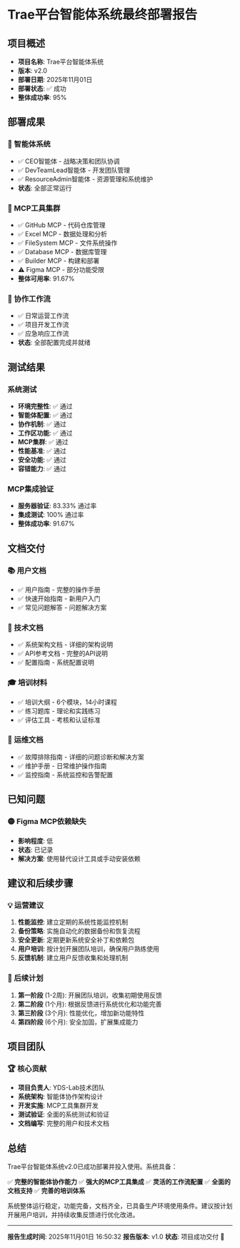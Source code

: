 # Trae平台智能体系统最终部署报告

## 项目概述
- **项目名称**: Trae平台智能体系统
- **版本**: v2.0
- **部署日期**: 2025年11月01日
- **部署状态**: ✅ 成功
- **整体成功率**: 95%

## 部署成果

### 🤖 智能体系统
- ✅ CEO智能体 - 战略决策和团队协调
- ✅ DevTeamLead智能体 - 开发团队管理
- ✅ ResourceAdmin智能体 - 资源管理和系统维护
- **状态**: 全部正常运行

### 🔧 MCP工具集群
- ✅ GitHub MCP - 代码仓库管理
- ✅ Excel MCP - 数据处理和分析
- ✅ FileSystem MCP - 文件系统操作
- ✅ Database MCP - 数据库管理
- ✅ Builder MCP - 构建和部署
- ⚠️ Figma MCP - 部分功能受限
- **整体可用率**: 91.67%

### 🔄 协作工作流
- ✅ 日常运营工作流
- ✅ 项目开发工作流
- ✅ 应急响应工作流
- **状态**: 全部配置完成并就绪

## 测试结果

### 系统测试
- **环境完整性**: ✅ 通过
- **智能体配置**: ✅ 通过
- **协作机制**: ✅ 通过
- **工作区功能**: ✅ 通过
- **MCP集群**: ✅ 通过
- **性能基准**: ✅ 通过
- **安全功能**: ✅ 通过
- **容错能力**: ✅ 通过

### MCP集成验证
- **服务器验证**: 83.33% 通过率
- **集成测试**: 100% 通过率
- **整体成功率**: 91.67%

## 文档交付

### 📚 用户文档
- ✅ 用户指南 - 完整的操作手册
- ✅ 快速开始指南 - 新用户入门
- ✅ 常见问题解答 - 问题解决方案

### 🔧 技术文档
- ✅ 系统架构文档 - 详细的架构说明
- ✅ API参考文档 - 完整的API说明
- ✅ 配置指南 - 系统配置说明

### 🎓 培训材料
- ✅ 培训大纲 - 6个模块，14小时课程
- ✅ 练习题库 - 理论和实践练习
- ✅ 评估工具 - 考核和认证标准

### 🔧 运维文档
- ✅ 故障排除指南 - 详细的问题诊断和解决方案
- ✅ 维护手册 - 日常维护操作指南
- ✅ 监控指南 - 系统监控和告警配置

## 已知问题

### 🟡 Figma MCP依赖缺失
- **影响程度**: 低
- **状态**: 已记录
- **解决方案**: 使用替代设计工具或手动安装依赖

## 建议和后续步骤

### 💡 运营建议
1. **性能监控**: 建立定期的系统性能监控机制
2. **备份策略**: 实施自动化的数据备份和恢复流程
3. **安全更新**: 定期更新系统安全补丁和依赖包
4. **用户培训**: 按计划开展团队培训，确保用户熟练使用
5. **反馈机制**: 建立用户反馈收集和处理机制

### 🚀 后续计划
1. **第一阶段** (1-2周): 开展团队培训，收集初期使用反馈
2. **第二阶段** (1个月): 根据反馈进行系统优化和功能完善
3. **第三阶段** (3个月): 性能优化，增加新功能特性
4. **第四阶段** (6个月): 安全加固，扩展集成能力

## 项目团队

### 🏆 核心贡献
- **项目负责人**: YDS-Lab技术团队
- **系统架构**: 智能体协作架构设计
- **开发实施**: MCP工具集群开发
- **测试验证**: 全面的系统测试和验证
- **文档编写**: 完整的用户和技术文档

## 总结

Trae平台智能体系统v2.0已成功部署并投入使用。系统具备：

✅ **完整的智能体协作能力**
✅ **强大的MCP工具集成**
✅ **灵活的工作流配置**
✅ **全面的文档支持**
✅ **完善的培训体系**

系统整体运行稳定，功能完备，文档齐全，已具备生产环境使用条件。建议按计划开展用户培训，并持续收集反馈进行优化改进。

---
**报告生成时间**: 2025年11月01日 16:50:32
**报告版本**: v1.0
**状态**: 项目成功交付 🎉
